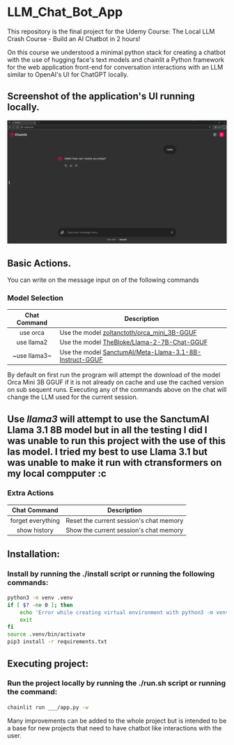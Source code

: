 # LLM_Chat_Bot_App
This repository is the final project for the Udemy Course: The Local LLM Crash Course - Build an AI Chatbot in 2 hours!

On this course we understood a minimal python stack for creating a chatbot with the use of hugging face's text models and chainlit a Python framework for the web application front-end for conversation interactions with an LLM similar to OpenAI's UI for ChatGPT locally.

## Screenshot of the application's UI running locally.
![UI_Screenshot](https://github.com/0100-0100/LLM_Chat_Bot_App/blob/main/static/img/Example.PNG "UI Screenshot")

## Basic Actions.
You can write on the message input on of the following commands
### Model Selection
| Chat Command | Description                                                                                                                                            |
| :----------: | ------------------------------------------------------------------------------------------------------------------------------------------------------ |
| use orca     | Use the model [zoltanctoth/orca_mini_3B-GGUF](https://huggingface.co/zoltanctoth/orca_mini_3B-GGUF "Hugging Face Orca 3B Model.")                      |
| use llama2   | Use the model [TheBloke/Llama-2-7B-Chat-GGUF](https://huggingface.co/TheBloke/Llama-2-7B-Chat-GGUF "Hugging Face Llama 2 7B.")                         |
| ~use llama3~ | Use the model [SanctumAI/Meta-Llama-3.1-8B-Instruct-GGUF](https://huggingface.co/SanctumAI/Meta-Llama-3.1-8B-Instruct-GGUF "Hugging Face Llama 2 7B.") |
By default on first run the program will attempt the download of the model Orca Mini 3B GGUF if it is not already on cache and use the cached version on sub sequent runs.
Executing any of the commands above on the chat will change the LLM used for the current session.

Use *llama3* will attempt to use the SanctumAI Llama 3.1 8B model but in all the testing I did I was unable to run this project with the use of this las model.
**I tried my best to use Llama 3.1 but was unable to make it run with ctransformers on my local compputer :c**
---
### Extra Actions
| Chat Command      | Description                             |
| :---------------: | --------------------------------------- |
| forget everything | Reset the current session's chat memory |
| show history      | Show the current session's chat memory  |

## Installation:
### Install by running the ./install script or running the following commands:
```bash
python3 -m venv .venv
if [ $? -ne 0 ]; then
    echo 'Error while creating virtual environment with python3 -m venv .venv'
    exit
fi
source .venv/bin/activate
pip3 install -r requirements.txt
```

## Executing project:
### Run the project locally by running the ./run.sh script or running the command:
```bash
chainlit run ___/app.py -w
```

Many improvements can be added to the whole project but is intended to be a base for new projects that need to have chatbot like interactions with the user.

